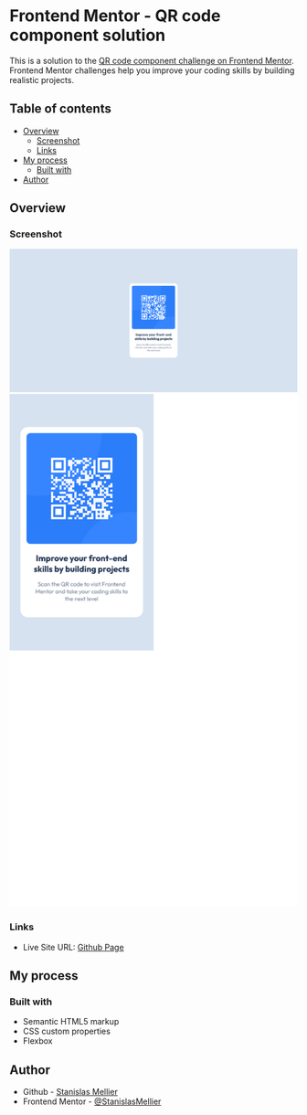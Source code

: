 # Frontend Mentor - QR code component solution

This is a solution to the [QR code component challenge on Frontend Mentor](https://www.frontendmentor.io/challenges/qr-code-component-iux_sIO_H). Frontend Mentor challenges help you improve your coding skills by building realistic projects.

## Table of contents

-   [Overview](#overview)
    -   [Screenshot](#screenshot)
    -   [Links](#links)
-   [My process](#my-process)
    -   [Built with](#built-with)
-   [Author](#author)

## Overview

### Screenshot

![](./screenshot-desktop.png)
![](./screenshot-mobile.png)

### Links

-   Live Site URL: [Github Page](https://stanislasmellier.github.io/FrontendMentorChallenge-qr-code-component/)

## My process

### Built with

-   Semantic HTML5 markup
-   CSS custom properties
-   Flexbox

## Author

-   Github - [Stanislas Mellier](https://github.com/StanislasMellier)
-   Frontend Mentor - [@StanislasMellier](https://www.frontendmentor.io/profile/StanislasMellier)
